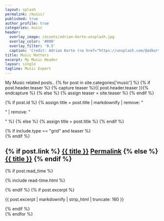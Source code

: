 ```yaml
---
layout: splash
permalink: /music/
published: true
author_profile: true
categories: music
header:
  overlay_image: /assets/adrian-korte-unsplash.jpg
  overlay_color: '#000'
  overlay_filter: '0.5'
  caption: 'Credit: Adrian Korte (<a href="https://unsplash.com/@adkorte">unSplash</a>)'
title: Music Matters
excerpt: My Music Header
layour: single
tagline: Music Expert
---
```


My Music related posts..
{% for post in site.categories['music'] %}
    {% if post.header.teaser %}
  		{% capture teaser %}{{ post.header.teaser }}{% endcapture %}
	{% else %}
  		{% assign teaser = site.teaser %}
	{% endif %}

{% if post.id %}
  {% assign title = post.title | markdownify | remove: "<p>" | remove: "</p>" %}
{% else %}
  {% assign title = post.title %}
{% endif %}

<div class="{{ include.type | default: "list" }}__item">
  <article class="archive__item" itemscope itemtype="http://schema.org/CreativeWork">
    {% if include.type == "grid" and teaser %}
      <div class="archive__item-teaser">
        <img src=
          {% if teaser contains "://" %}
            "{{ teaser }}"
          {% else %}
            "{{ teaser | relative_url }}"
          {% endif %}
          alt="">
      </div>
    {% endif %}
    <h2 class="archive__item-title" itemprop="headline">
      {% if post.link %}
        <a href="{{ post.link }}">{{ title }}</a> <a href="{{ post.url | relative_url }}" rel="permalink"><i class="fas fa-link" aria-hidden="true" title="permalink"></i><span class="sr-only">Permalink</span></a>
      {% else %}
        <a href="{{ post.url | relative_url }}" rel="permalink">{{ title }}</a>
      {% endif %}
    </h2>
    {% if post.read_time %}
      <p class="page__meta"><i class="far fa-clock" aria-hidden="true"></i> {% include read-time.html %}</p>
    {% endif %}
    {% if post.excerpt %}<p class="archive__item-excerpt" itemprop="description">{{ post.excerpt | markdownify | strip_html | truncate: 160 }}</p>{% endif %}
  </article>
</div>
{% endfor %}
